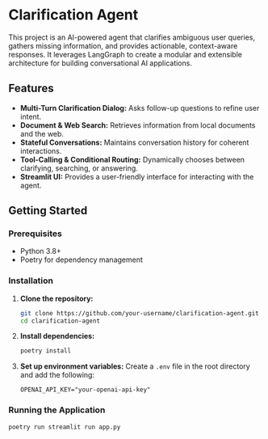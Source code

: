 # Clarification Agent

This project is an AI-powered agent that clarifies ambiguous user queries, gathers missing information, and provides actionable, context-aware responses. It leverages LangGraph to create a modular and extensible architecture for building conversational AI applications.

## Features

- **Multi-Turn Clarification Dialog:** Asks follow-up questions to refine user intent.
- **Document & Web Search:** Retrieves information from local documents and the web.
- **Stateful Conversations:** Maintains conversation history for coherent interactions.
- **Tool-Calling & Conditional Routing:** Dynamically chooses between clarifying, searching, or answering.
- **Streamlit UI:** Provides a user-friendly interface for interacting with the agent.

## Getting Started

### Prerequisites

- Python 3.8+
- Poetry for dependency management

### Installation

1. **Clone the repository:**
   ```bash
   git clone https://github.com/your-username/clarification-agent.git
   cd clarification-agent
   ```

2. **Install dependencies:**
   ```bash
   poetry install
   ```

3. **Set up environment variables:**
   Create a `.env` file in the root directory and add the following:
   ```
   OPENAI_API_KEY="your-openai-api-key"
   ```

### Running the Application

```bash
poetry run streamlit run app.py
```
